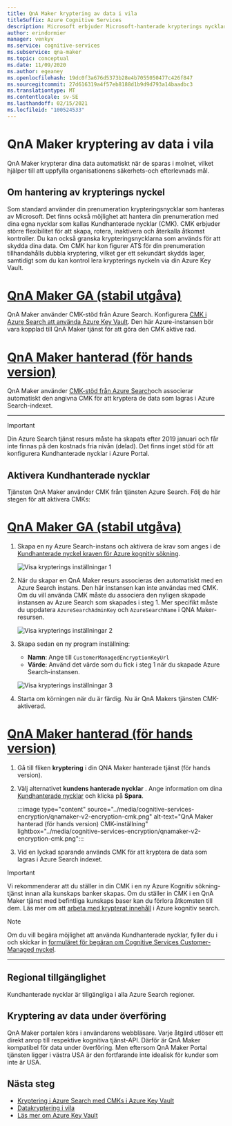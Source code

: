 ```yaml
---
title: QnA Maker kryptering av data i vila
titleSuffix: Azure Cognitive Services
description: Microsoft erbjuder Microsoft-hanterade krypterings nycklar och du kan också hantera dina Cognitive Services prenumerationer med dina egna nycklar, som kallas Kundhanterade nycklar (CMK). Den här artikeln beskriver data kryptering i vila för QnA Maker och hur du aktiverar och hanterar CMK.
author: erindormier
manager: venkyv
ms.service: cognitive-services
ms.subservice: qna-maker
ms.topic: conceptual
ms.date: 11/09/2020
ms.author: egeaney
ms.openlocfilehash: 19dc0f3a676d5373b28e4b7055050477c426f847
ms.sourcegitcommit: 27d616319a4f57eb8188d1b9d9d793a14baadbc3
ms.translationtype: MT
ms.contentlocale: sv-SE
ms.lasthandoff: 02/15/2021
ms.locfileid: "100524533"
---
```

# <a name="qna-maker-encryption-of-data-at-rest"></a>QnA Maker kryptering av data i vila

QnA Maker krypterar dina data automatiskt när de sparas i molnet, vilket hjälper till att uppfylla organisationens säkerhets-och efterlevnads mål.

## <a name="about-encryption-key-management"></a>Om hantering av krypterings nyckel

Som standard använder din prenumeration krypteringsnycklar som hanteras av Microsoft. Det finns också möjlighet att hantera din prenumeration med dina egna nycklar som kallas Kundhanterade nycklar (CMK). CMK erbjuder större flexibilitet för att skapa, rotera, inaktivera och återkalla åtkomst kontroller. Du kan också granska krypteringsnycklarna som används för att skydda dina data. Om CMK har kon figurer ATS för din prenumeration tillhandahålls dubbla kryptering, vilket ger ett sekundärt skydds lager, samtidigt som du kan kontrol lera krypterings nyckeln via din Azure Key Vault.

# <a name="qna-maker-ga-stable-release"></a>[QnA Maker GA (stabil utgåva)](#tab/v1)

QnA Maker använder CMK-stöd från Azure Search. Konfigurera [CMK i Azure Search att använda Azure Key Vault](../../search/search-security-manage-encryption-keys.md). Den här Azure-instansen bör vara kopplad till QnA Maker tjänst för att göra den CMK aktive rad.

# <a name="qna-maker-managed-preview-release"></a>[QnA Maker hanterad (för hands version)](#tab/v2)

QnA Maker använder [CMK-stöd från Azure Search](../../search/search-security-manage-encryption-keys.md)och associerar automatiskt den angivna CMK för att kryptera de data som lagras i Azure Search-indexet.

---

> [!IMPORTANT]
> Din Azure Search tjänst resurs måste ha skapats efter 2019 januari och får inte finnas på den kostnads fria nivån (delad). Det finns inget stöd för att konfigurera Kundhanterade nycklar i Azure Portal.

## <a name="enable-customer-managed-keys"></a>Aktivera Kundhanterade nycklar

Tjänsten QnA Maker använder CMK från tjänsten Azure Search. Följ de här stegen för att aktivera CMKs:

# <a name="qna-maker-ga-stable-release"></a>[QnA Maker GA (stabil utgåva)](#tab/v1)

1. Skapa en ny Azure Search-instans och aktivera de krav som anges i de [Kundhanterade nyckel kraven för Azure kognitiv sökning](../../search/search-security-manage-encryption-keys.md#prerequisites).

   ![Visa krypterings inställningar 1](../media/cognitive-services-encryption/qna-encryption-1.png)

2. När du skapar en QnA Maker resurs associeras den automatiskt med en Azure Search instans. Den här instansen kan inte användas med CMK. Om du vill använda CMK måste du associera den nyligen skapade instansen av Azure Search som skapades i steg 1. Mer specifikt måste du uppdatera `AzureSearchAdminKey` och `AzureSearchName` i QNA Maker-resursen.

   ![Visa krypterings inställningar 2](../media/cognitive-services-encryption/qna-encryption-2.png)

3. Skapa sedan en ny program inställning:
   * **Namn**: Ange till `CustomerManagedEncryptionKeyUrl`
   * **Värde**: Använd det värde som du fick i steg 1 när du skapade Azure Search-instansen.

   ![Visa krypterings inställningar 3](../media/cognitive-services-encryption/qna-encryption-3.png)

4. Starta om körningen när du är färdig. Nu är QnA Makers tjänsten CMK-aktiverad.

# <a name="qna-maker-managed-preview-release"></a>[QnA Maker hanterad (för hands version)](#tab/v2)

1.  Gå till fliken **kryptering** i din QNA Maker hanterade tjänst (för hands version).
2.  Välj alternativet **kundens hanterade nycklar** . Ange information om dina [Kundhanterade nycklar](../../storage/common/customer-managed-keys-configure-key-vault.md?tabs=portal) och klicka på **Spara**.

     :::image type="content" source="../media/cognitive-services-encryption/qnamaker-v2-encryption-cmk.png" alt-text="QnA Maker hanterad (för hands version) CMK-inställning" lightbox="../media/cognitive-services-encryption/qnamaker-v2-encryption-cmk.png":::

3.  Vid en lyckad sparande används CMK för att kryptera de data som lagras i Azure Search indexet.

> [!IMPORTANT]
> Vi rekommenderar att du ställer in din CMK i en ny Azure Kognitiv sökning-tjänst innan alla kunskaps banker skapas. Om du ställer in CMK i en QnA Maker tjänst med befintliga kunskaps baser kan du förlora åtkomsten till dem. Läs mer om att [arbeta med krypterat innehåll](../../search/search-security-manage-encryption-keys.md#work-with-encrypted-content) i Azure kognitiv search.

> [!NOTE]
> Om du vill begära möjlighet att använda Kundhanterade nycklar, fyller du i och skickar in [formuläret för begäran om Cognitive Services Customer-Managed nyckel](https://aka.ms/cogsvc-cmk).

---

## <a name="regional-availability"></a>Regional tillgänglighet

Kundhanterade nycklar är tillgängliga i alla Azure Search regioner.

## <a name="encryption-of-data-in-transit"></a>Kryptering av data under överföring

QnA Maker portalen körs i användarens webbläsare. Varje åtgärd utlöser ett direkt anrop till respektive kognitiva tjänst-API. Därför är QnA Maker kompatibel för data under överföring.
Men eftersom QnA Maker Portal tjänsten ligger i västra USA är den fortfarande inte idealisk för kunder som inte är USA. 

## <a name="next-steps"></a>Nästa steg

* [Kryptering i Azure Search med CMKs i Azure Key Vault](../../search/search-security-manage-encryption-keys.md)
* [Datakryptering i vila](../../security/fundamentals/encryption-atrest.md)
* [Läs mer om Azure Key Vault](../../key-vault/general/overview.md)